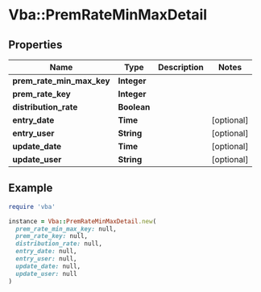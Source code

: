 # Vba::PremRateMinMaxDetail

## Properties

| Name | Type | Description | Notes |
| ---- | ---- | ----------- | ----- |
| **prem_rate_min_max_key** | **Integer** |  |  |
| **prem_rate_key** | **Integer** |  |  |
| **distribution_rate** | **Boolean** |  |  |
| **entry_date** | **Time** |  | [optional] |
| **entry_user** | **String** |  | [optional] |
| **update_date** | **Time** |  | [optional] |
| **update_user** | **String** |  | [optional] |

## Example

```ruby
require 'vba'

instance = Vba::PremRateMinMaxDetail.new(
  prem_rate_min_max_key: null,
  prem_rate_key: null,
  distribution_rate: null,
  entry_date: null,
  entry_user: null,
  update_date: null,
  update_user: null
)
```

